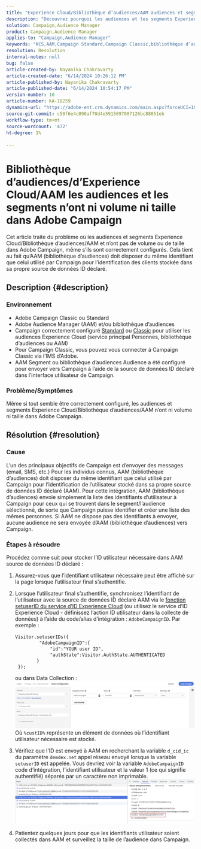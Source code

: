 ```yaml
---
title: "Experience Cloud/Bibliothèque d’audiences/AAM audiences et segments n’ont ni volume ni taille dans Adobe Campaign"
description: "Découvrez pourquoi les audiences et les segments Experience Cloud/Bibliothèque d’audiences/AAM n’ont pas de volume ou de taille dans Adobe Campaign, même s’ils sont correctement configurés."
solution: Campaign,Audience Manager
product: Campaign,Audience Manager
applies-to: "Campaign,Audience Manager"
keywords: "KCS,AAM,Campaign Standard,Campaign Classic,bibliothèque d’audiences,service principal Personnes,audiences Experience Cloud"
resolution: Resolution
internal-notes: null
bug: false
article-created-by: Nayanika Chakravarty
article-created-date: "6/14/2024 10:26:12 PM"
article-published-by: Nayanika Chakravarty
article-published-date: "6/14/2024 10:54:17 PM"
version-number: 10
article-number: KA-18259
dynamics-url: "https://adobe-ent.crm.dynamics.com/main.aspx?forceUCI=1&pagetype=entityrecord&etn=knowledgearticle&id=58e4c019-9d2a-ef11-840b-6045bd006704"
source-git-commit: c50f6e4c090af70d4e5915097087126bc88051eb
workflow-type: tm+mt
source-wordcount: '472'
ht-degree: 1%

---
```


# Bibliothèque d’audiences/d’Experience Cloud/AAM les audiences et les segments n’ont ni volume ni taille dans Adobe Campaign


Cet article traite du problème où les audiences et segments Experience Cloud/Bibliothèque d’audiences/AAM et n’ont pas de volume ou de taille dans Adobe Campaign, même s’ils sont correctement configurés. Cela tient au fait qu’AAM (bibliothèque d’audiences) doit disposer du même identifiant que celui utilisé par Campaign pour l’identification des clients stockée dans sa propre source de données ID déclaré.

## Description {#description}


### Environnement









- Adobe Campaign Classic ou Standard
- Adobe Audience Manager (AAM) et/ou bibliothèque d’audiences
- Campaign correctement configuré [Standard](https://experienceleague.adobe.com/docs/campaign-standard/using/integrating-with-adobe-cloud/working-with-campaign-and-audience-manager-or-people-core-service/provisioning-and-configuring-integration-with-audience-manager-or-people-core-service.html?lang=en) ou [Classic](https://experienceleague.adobe.com/docs/campaign-classic/using/integrating-with-adobe-experience-cloud/audience-sharing/configuring-shared-audiences-integration-in-adobe-campaign.html?lang=en) pour utiliser les audiences Experience Cloud (service principal Personnes, bibliothèque d’audiences ou AAM)
- Pour Campaign Classic, vous pouvez vous connecter à Campaign Classic via l’IMS d’Adobe.
- AAM Segment ou bibliothèque d’audiences Audience a été configuré pour envoyer vers Campaign à l’aide de la source de données ID déclaré dans l’interface utilisateur de Campaign.


### Problème/Symptômes 

Même si tout semble être correctement configuré, les audiences et segments Experience Cloud/Bibliothèque d’audiences/AAM n’ont ni volume ni taille dans Adobe Campaign.


## Résolution {#resolution}


### Cause

L’un des principaux objectifs de Campaign est d’envoyer des messages (email, SMS, etc.) Pour les individus connus, AAM (bibliothèque d’audiences) doit disposer du même identifiant que celui utilisé par Campaign pour l’identification de l’utilisateur stocké dans sa propre source de données ID déclaré (AAM). Pour cette intégration, AAM (bibliothèque d’audiences) envoie simplement la liste des identifiants d’utilisateur à Campaign pour ceux qui se trouvent dans le segment/l’audience sélectionné, de sorte que Campaign puisse identifier et créer une liste des mêmes personnes. Si AAM ne dispose pas des identifiants à envoyer, aucune audience ne sera envoyée d’AAM (bibliothèque d’audiences) vers Campaign.

### Étapes à résoudre

Procédez comme suit pour stocker l’ID utilisateur nécessaire dans AAM source de données ID déclaré :

1. Assurez-vous que l’identifiant utilisateur nécessaire peut être affiché sur la page lorsque l’utilisateur final s’authentifie.
2. Lorsque l’utilisateur final s’authentifie, synchronisez l’identifiant de l’utilisateur avec la source de données ID déclaré AAM via le [fonction setuserID du service d’ID Experience Cloud](https://experienceleague.adobe.com/docs/id-service/using/id-service-api/methods/setcustomerids.html?lang=en) (ou utilisez le service d’ID Experience Cloud - définissez l’action ID utilisateur dans la collecte de données) à l’aide du code/alias d’intégration : `AdobeCampaignID`. Par exemple :


   ```
   Visitor.setuserIDs({
            "AdobeCampaignID":{ 
                "id":"YOUR user ID", 
                "authState":Visitor.AuthState.AUTHENTICATED 
           } 
    });
   ```


   ou dans Data Collection :
   ![](assets/4e9305cf-76a5-ec11-983f-0022480b028f.png)
Où `%custID%` représente un élément de données où l’identifiant utilisateur nécessaire est stocké.
3. Vérifiez que l’ID est envoyé à AAM en recherchant la variable `d_cid_ic` du paramètre `demdex.net` appel réseau envoyé lorsque la variable `setuserID` est appelée. Vous devriez voir la variable `AdobeCampaignID` code d’intégration, l’identifiant utilisateur et la valeur 1 (ce qui signifie authentifié) séparés par un caractère non imprimable.    ![](assets/4f9305cf-76a5-ec11-983f-0022480b028f.png)
4. Patientez quelques jours pour que les identifiants utilisateur soient collectés dans AAM et surveillez la taille de l’audience dans Campaign.

